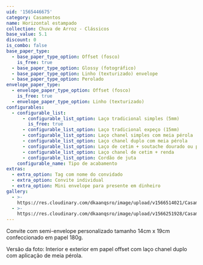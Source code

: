 ```yaml
---
uid: '1565446675'
category: Casamentos
name: Horizontal estampado
collection: Chuva de Arroz - Clássicos
base_value: 5.1
discount: 0
is_combo: false
base_paper_type:
  - base_paper_type_option: Offset (fosco)
    is_free: true
  - base_paper_type_option: Glossy (fotográfico)
  - base_paper_type_option: Linho (texturizado) envelope
  - base_paper_type_option: Perolado
envelope_paper_type:
  - envelope_paper_type_option: Offset (fosco)
    is_free: true
  - envelope_paper_type_option: Linho (texturizado)
configurables:
  - configurable_list:
      - configurable_list_option: Laço tradicional simples (5mm)
        is_free: true
      - configurable_list_option: Laço tradicional expeço (15mm)
      - configurable_list_option: Laço chanel simples com meia pérola
      - configurable_list_option: Laço chanel duplo com meia pérola
      - configurable_list_option: Laço de cetim + soutache dourado ou prateado
      - configurable_list_option: Laço chanel de cetim + renda
      - configurable_list_option: Cordão de juta
    configurable_name: Tipo de acabamento
extras:
  - extra_option: Tag com nome do convidado
  - extra_option: Convite individual
  - extra_option: Mini envelope para presente em dinheiro
gallery:
  - >-
    https://res.cloudinary.com/dkaanqsro/image/upload/v1566514021/Casamentos/Modelo_Horizontal_estampado_1_byhbva.jpg
  - >-
    https://res.cloudinary.com/dkaanqsro/image/upload/v1566251928/Casamentos/Modelo_Horizontal_2_heaf0b.jpg
---
```

Convite com semi-envelope personalizado tamanho 14cm x 19cm confeccionado em papel 180g.



Versão da foto: Interior e exterior em papel offset com laço chanel duplo com aplicação de meia pérola.
